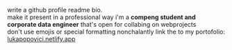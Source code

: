 write a github profile readme bio.<br>
make it present in a professional way i'm a <strong>compeng student<strong> and </strong>corporate data engineer</strong> that's open for collabing on webprojects<br>
don't use emojis or special formatting
nonchalantly link the to my portofolio: [lukapopovici.netlify.app](https://lukapopovici.netlify.app/)


